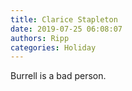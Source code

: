 ```yaml
---
title: Clarice Stapleton
date: 2019-07-25 06:08:07
authors: Ripp
categories: Holiday
---
```


 Burrell is a bad person.